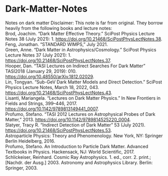 # Dark-Matter-Notes
Notes on dark matter
Disclaimer: This note is far from original. They borrow heavily from the following books and lecture notes:  
Brod, Joachim. “Dark Matter Effective Theory.” SciPost Physics Lecture Notes 38 (July 2021): 1. https://doi.org/10.21468/SciPostPhysLectNotes.38.  
Feng, Jonathan. “STANDARD WIMPS,” July 2021.  
Green, Anne. “Dark Matter in Astrophysics/Cosmology.” SciPost Physics Lecture Notes 37 (July 2021): 1. https://doi.org/10.21468/SciPostPhysLectNotes.37.  
Hooper, Dan. “TASI Lectures on Indirect Searches For Dark Matter” TASI2018 (January 29, 2019): 010. https://doi.org/10.48550/arXiv.1812.02029.  
Lin, Tongyan. “Sub-GeV Dark Matter Models and Direct Detection.” SciPost Physics Lecture Notes, March 18, 2022, 043. https://doi.org/10.21468/SciPostPhysLectNotes.43.  
Lisanti, Mariangela. “Lectures on Dark Matter Physics.” In New Frontiers in Fields and Strings, 399–446, 2017. https://doi.org/10.1142/9789813149441_0007.  
Profumo, Stefano. “TASI 2012 Lectures on Astrophysical Probes of Dark Matter,” 2013. https://doi.org/10.1142/9789814525220_0004.  
Slatyer, Tracy R. “Indirect Detection of Dark Matter” 53 (July 2021). https://doi.org/10.21468/SciPostPhysLectNotes.53.  
Astroparticle Physics: Theory and Phenomenology. New York, NY: Springer Berlin Heidelberg, 2016.  
Profumo, Stefano. An Introduction to Particle Dark Matter. Advanced Textbooks in Physics. Hackensack, NJ: World Scientific, 2017.  
Schlickeiser, Reinhard. Cosmic Ray Astrophysics. 1. ed., corr. 2. print.; [Nachdr. der Ausg.] 2003. Astronomy and Astrophysics Library. Berlin: Springer, 2003.  
